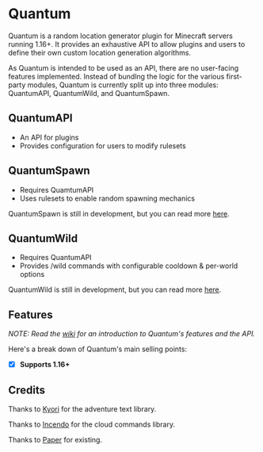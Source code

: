 # Quantum

Quantum is a random location generator plugin for Minecraft servers running 1.16+. It provides an exhaustive API to allow plugins and users to define their own custom location generation algorithms.

As Quantum is intended to be used as an API, there are no user-facing features implemented. Instead of bundlng the logic for the various first-party modules, Quantum is currently split up into three modules: QuantumAPI, QuantumWild, and QuantumSpawn.

## QuantumAPI
- An API for plugins
- Provides configuration for users to modify rulesets

## QuantumSpawn
- Requires QuamtumAPI
- Uses rulesets to enable random spawning mechanics

QuantumSpawn is still in development, but you can read more [here](#).

## QuantumWild
- Requires QuantumAPI
- Provides /wild commands with configurable cooldown & per-world options

QuantumWild is still in development, but you can read more [here](#).

## Features

_NOTE: Read the [wiki](../../wiki) for an introduction to Quantum's features and the API._

Here's a break down of Quantum's main selling points:

- [x] **Supports 1.16+**
    
## Credits

Thanks to [Kyori](https://github.com/KyoriPowered) for the adventure text library.

Thanks to [Incendo](https://github.com/Incendo) for the cloud commands library.

Thanks to [Paper](https://papermc.io) for existing.
